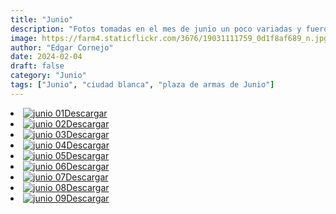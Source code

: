 ```yaml
---
title: "Junio"
description: "Fotos tomadas en el mes de junio un poco variadas y fueron tomadas en Arequipa."
image: https://farm4.staticflickr.com/3676/19031111759_0d1f8af689_n.jpg
author: "Edgar Cornejo"
date: 2024-02-04
draft: false
category: "Junio"
tags: ["Junio", "ciudad blanca", "plaza de armas de Junio"]
---
```


<li><a href="https://farm4.staticflickr.com/3676/19031111759_0388a8acd0_o.jpg" download title="Descargar"><img src="https://farm4.staticflickr.com/3676/19031111759_0d1f8af689_n.jpg" loading="lazy" alt="junio 01">Descargar</a></li>
<li><a href="https://farm1.staticflickr.com/504/19211351582_a479928e13_o.jpg" download title="Descargar"><img src="https://farm1.staticflickr.com/504/19211351582_823228ceb5_n.jpg" loading="lazy" alt="junio 02">Descargar</a></li>
<li><a href="https://farm1.staticflickr.com/361/18594676834_b2d5308b1a_o.jpg" download title="Descargar"><img src="https://farm1.staticflickr.com/361/18594676834_ce755590df_n.jpg" loading="lazy" alt="junio 03">Descargar</a></li>
<li><a href="https://farm4.staticflickr.com/3763/19191024466_9de17a1234_o.jpg" download title="Descargar"><img src="https://farm4.staticflickr.com/3763/19191024466_190d014ee9.jpg" loading="lazy" alt="junio 04">Descargar</a></li>
<li><a href="https://farm1.staticflickr.com/469/19220781501_6cb3b7ef0f_o.jpg" download title="Descargar"><img src="https://farm1.staticflickr.com/469/19220781501_defcf00a4c_n.jpg" loading="lazy" alt="junio 05">Descargar</a></li>
<li><a href="https://farm1.staticflickr.com/500/19191190806_69ceaed732_o.jpg" download title="Descargar"><img src="https://farm1.staticflickr.com/500/19191190806_a7f6463ed3_n.jpg" loading="lazy" alt="junio 06">Descargar</a></li>
<li><a href="https://farm1.staticflickr.com/310/19030914759_d3d1d89ebc_o.jpg" download title="Descargar"><img src="https://farm1.staticflickr.com/310/19030914759_40b04776f6.jpg" loading="lazy" alt="junio 07">Descargar</a></li>
<li><a href="https://farm1.staticflickr.com/455/19211156762_4273c2ca4f_o.jpg" download title="Descargar"><img src="https://farm1.staticflickr.com/455/19211156762_67ec695d07_n.jpg" loading="lazy" alt="junio 08">Descargar</a></li>
<li><a href="https://farm1.staticflickr.com/419/20153997121_e2c3f7ccf7_o.jpg" download title="Descargar"><img src="https://farm1.staticflickr.com/419/20153997121_a48d9faee5_n.jpg" loading="lazy" alt="junio 09">Descargar</a></li>
